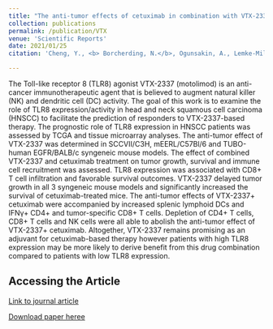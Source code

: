 ```yaml
---
title: "The anti-tumor effects of cetuximab in combination with VTX-2337 are T cell dependent"
collection: publications
permalink: /publication/VTX
venue: 'Scientific Reports'
date: 2021/01/25
citation: 'Cheng, Y., <b> Borcherding, N.</b>, Ogunsakin, A., Lemke-Miller, C.D., Gibson-Corley, K.N., Rajan, A., Wongpattaraworakul, W., Chan, C.H., Salem, A.K., Weiner, G.J., Simons, A.L. The anti-tumor effects of cetuximab in combination with motolimod are T cell dependent. Scientific Reports.'

---
```


The Toll-like receptor 8 (TLR8) agonist VTX-2337 (motolimod) is an anti-cancer immunotherapeutic agent that is believed to augment natural killer (NK) and dendritic cell (DC) activity. The goal of this work is to examine the role of TLR8 expression/activity in head and neck squamous cell carcinoma (HNSCC) to facilitate the prediction of responders to VTX-2337-based therapy. The prognostic role of TLR8 expression in HNSCC patients was assessed by TCGA and tissue microarray analyses. The anti-tumor effect of VTX-2337 was determined in SCCVII/C3H, mEERL/C57Bl/6 and TUBO-human EGFR/BALB/c syngeneic mouse models. The effect of combined VTX-2337 and cetuximab treatment on tumor growth, survival and immune cell recruitment was assessed. TLR8 expression was associated with CD8+ T cell infiltration and favorable survival outcomes. VTX-2337 delayed tumor growth in all 3 syngeneic mouse models and significantly increased the survival of cetuximab-treated mice. The anti-tumor effects of VTX-2337+ cetuximab were accompanied by increased splenic lymphoid DCs and IFNγ+ CD4+ and tumor-specific CD8+ T cells. Depletion of CD4+ T cells, CD8+ T cells and NK cells were all able to abolish the anti-tumor effect of VTX-2337+ cetuximab. Altogether, VTX-2337 remains promising as an adjuvant for cetuximab-based therapy however patients with high TLR8 expression may be more likely to derive benefit from this drug combination compared to patients with low TLR8 expression.

Accessing the Article
------
[Link to journal article](https://www.nature.com/articles/s41598-020-80957-z#:~:text=The%20anti%2Dtumor%20effects%20of%20VTX%2D2337%2B%20cetuximab%20were,of%20VTX%2D2337%2B%20cetuximab.)

[Download paper heree](https://ncborcherding.github.io/files/VTX.pdf)






